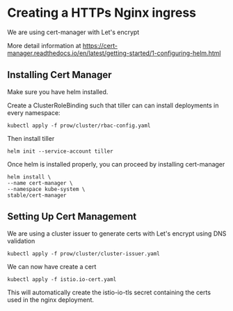 # Creating a HTTPs Nginx ingress

We are using cert-manager with Let's encrypt

More detail information at <https://cert-manager.readthedocs.io/en/latest/getting-started/1-configuring-helm.html>

## Installing Cert Manager

Make sure you have helm installed.

Create a ClusterRoleBinding such that tiller can can install deployments in
every namespace:

    kubectl apply -f prow/cluster/rbac-config.yaml

Then install tiller

    helm init --service-account tiller

Once helm is installed properly, you can proceed by installing cert-manager

    helm install \
    --name cert-manager \
    --namespace kube-system \
    stable/cert-manager

## Setting Up Cert Management

We are using a cluster issuer to generate certs with Let's encrypt using DNS
validation

    kubectl apply -f prow/cluster/cluster-issuer.yaml

We can now have create a cert

    kubectl apply -f istio.io-cert.yaml

This will automatically create the istio-io-tls secret containing the certs used
in the nginx deployment.
